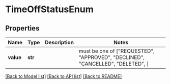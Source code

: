 # TimeOffStatusEnum


## Properties
Name | Type | Description | Notes
------------ | ------------- | ------------- | -------------
**value** | **str** |  |  must be one of ["REQUESTED", "APPROVED", "DECLINED", "CANCELLED", "DELETED", ]

[[Back to Model list]](../README.md#documentation-for-models) [[Back to API list]](../README.md#documentation-for-api-endpoints) [[Back to README]](../README.md)


